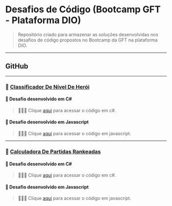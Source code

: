 # Desafios de Código (Bootcamp GFT - Plataforma DIO)

> Repositório criado para armazenar as soluções desenvolvidas nos desafios de código propostos no Bootcamp da GFT na plataforma DIO.

---

## GitHub

---

### 🔗 [Classificador De Nível De Herói](https://github.com/Lucas-RM/desafios-de-codigo-curso-gft-dio/tree/main/ClassificadorDeNivelDeHeroi)

#### 🔸 Desafio desenvolvido em C#

> 👨🏽‍💻 Clique [aqui](https://github.com/Lucas-RM/desafios-de-codigo-curso-gft-dio/blob/main/ClassificadorDeNivelDeHeroi/Csharp/Program.cs) para acessar o código em c#.

#### 🔸 Desafio desenvolvido em Javascript

> 👨🏽‍💻 Clique [aqui](https://github.com/Lucas-RM/desafios-de-codigo-curso-gft-dio/blob/main/ClassificadorDeNivelDeHeroi/Javascript/Program.js) para acessar o código em javascript.

---

### 🔗 [Calculadora De Partidas Rankeadas](https://github.com/Lucas-RM/desafios-de-codigo-curso-gft-dio/tree/main/CalculadoraDePartidasRankeadas)

#### 🔸 Desafio desenvolvido em C#

> 👨🏽‍💻 Clique [aqui](https://github.com/Lucas-RM/desafios-de-codigo-curso-gft-dio/blob/main/CalculadoraDePartidasRankeadas/Csharp/Program.cs) para acessar o código em c#.

#### 🔸 Desafio desenvolvido em Javascript

> 👨🏽‍💻 Clique [aqui](https://github.com/Lucas-RM/desafios-de-codigo-curso-gft-dio/blob/main/CalculadoraDePartidasRankeadas/Javascript/Program.js) para acessar o código em javascript.
